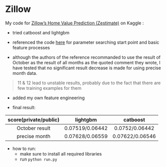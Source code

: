 # Zillow
My code for [Zillow’s Home Value Prediction (Zestimate)](https://www.kaggle.com/competitions/zillow-prize-1/overview) on Kaggle : 

* tried catboost and lightgbm

* referenced the code [here](https://www.kaggle.com/code/deepakk92/notebook211fdc91df/notebook) for parameter searching start point and basic feature processes

* although the authors of the reference recommanded to use the result of October as the result of all months as the quoted comment they wrote, I have tested that no significant result decrease is made for using precise month data.

> 11 & 12 lead to unstable results, probably due to the fact that there are few training examples for them

* added my own feature engineering

* final result:

| score(private/public) | lightgbm        | catboost        |
|:---------------------:|:---------------:|:---------------:|
| October result        | 0.07519/0.06442 | 0.0752/0.06442  |
| precise month         | 0.07628/0.06559 | 0.07622/0.06546 |

* how to run:
  * make sure to install all required libraries
  * run `python run.py`
